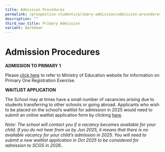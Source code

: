 ```yaml
---
title: Admission Procedures
permalink: /prospective-students/primary-admission/admission-procedures/
description: ""
third_nav_title: Primary Admission
variant: markdown
---
```

# **Admission Procedures**

**ADMISSION TO PRIMARY 1**

Please [click here](https://www.moe.gov.sg/primary/p1-registration) to refer to Ministry of Education website for information on Primary One Registration Exercise.

**WAITLIST APPLICATION**

The School may at times have a small number of vacancies arising due to students transferring to other schools or going abroad. Applicants who wish to be placed on the school’s waitlist for admission in 2025 would need to submit an online waitlist application form by clicking [here](https://form.gov.sg/66d6733f165cea42d4661982).

*Note: The school will contact you if a vacancy becomes available for your child. If you do not hear from us by Jun 2025, it means that there is no available vacancy for your child’s admission in 2025. You will need to submit a new waitlist application in Oct 2025 to be considered for admission to SCGS in 2026..*